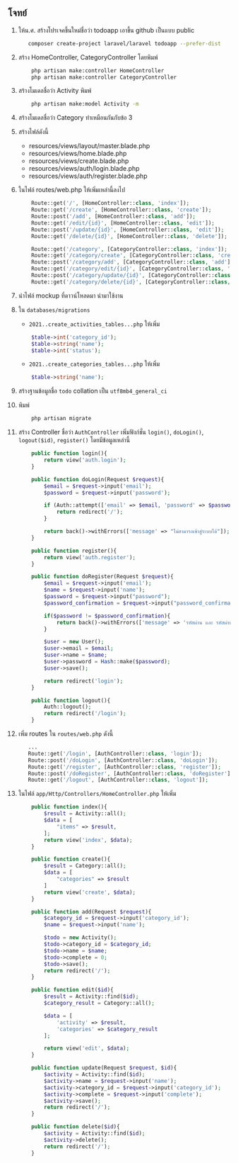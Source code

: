 ## โจทย์

1. ให้น.ศ. สร้างโปรเจคขึ้นใหม่ชื่อว่า todoapp เอาขึ้น github เป็นแบบ public
   ```bash
      composer create-project laravel/laravel todoapp --prefer-dist
   ```
2. สร้าง HomeController, CategoryController โดยพิมพ์
   ```bash
       php artisan make:controller HomeController
       php artisan make:controller CategoryController
   ```
3. สร้างโมเดลชื่อว่า Activity พิมพ์
   ```bash
       php artisan make:model Activity -m
   ```
4. สร้างโมเดลชื่อว่า Category ทำเหมือนกันกับข้อ 3
5. สร้างไฟล์ดังนี้

   - resources/views/layout/master.blade.php
   - resources/views/home.blade.php
   - resources/views/create.blade.php
   - resources/views/auth/login.blade.php
   - resources/views/auth/register.blade.php

6. ในไฟล์ routes/web.php ให้เพิ่มเหล่านี้ลงไป

   ```php
       Route::get('/', [HomeController::class, 'index']);
       Route::get('/create', [HomeController::class, 'create']);
       Route::post('/add', [HomeController::class, 'add']);
       Route::get('/edit/{id}', [HomeController::class, 'edit']);
       Route::post('/update/{id}', [HomeController::class, 'edit']);
       Route::get('/delete/{id}', [HomeController::class, 'delete']);

       Route::get('/category', [CategoryController::class, 'index']);
       Route::get('/category/create', [CategoryController::class, 'create']);
       Route::post('/category/add', [CategoryController::class, 'add']);
       Route::get('/category/edit/{id}', [CategoryController::class, 'edit']);
       Route::post('/category/update/{id}', [CategoryController::class, 'edit']);
       Route::get('/category/delete/{id}', [CategoryController::class, 'delete']);
   ```

7. นำไฟล์ mockup ที่ดาวน์โหลดมา นำมาใช้งาน
8. ใน `databases/migrations`

   - `2021..create_activities_tables...php` ให้เพิ่ม

   ```php
       $table->int('category_id');
       $table->string('name');
       $table->int('status');
   ```

   - `2021..create_categories_tables...php` ให้เพิ่ม

   ```php
       $table->string('name');
   ```

9. สร้างฐานข้อมูลชื่อ `todo` collation เป็น `utf8mb4_general_ci`
10. พิมพ์
    ```bash
        php artisan migrate
    ```
11. สร้าง Controller ชื่อว่า `AuthController` เพิ่มฟังก์ชั่น `login()`, `doLogin()`, `logout($id)`, `register()` โดยมีข้อมูลเหล่านี้

    ```php
        public function login(){
            return view('auth.login');
        }

        public function doLogin(Request $request){
            $email = $request->input('email');
            $password = $request->input('password');

            if (Auth::attempt(['email' => $email, 'password' => $password])) {
                return redirect('/');
            }

            return back()->withErrors(['message' => "ไม่สามารถเข้าสู่ระบบได้"]);
        }

        public function register(){
            return view('auth.register');
        }

        public function doRegister(Request $request){
            $email = $request->input('email');
            $name = $request->input('name');
            $password = $request->input("password");
            $password_confirmation = $request->input("password_confirmation");

            if($password != $password_confirmation){
                return back()->withErrors(['message' => 'รหัสผ่าน และ รหัสผ่านยืนยันไม่ตรงกัน']);
            }

            $user = new User();
            $user->email = $email;
            $user->name = $name;
            $user->password = Hash::make($password);
            $user->save();

            return redirect('login');
        }

        public function logout(){
            Auth::logout();
            return redirect('/login');
        }
    ```

12. เพิ่ม routes ใน `routes/web.php` ดังนี้
    ```php
       ...
       Route::get('/login', [AuthController::class, 'login']);
       Route::post('/doLogin', [AuthController::class, 'doLogin']);
       Route::get('/register', [AuthController::class, 'register']);
       Route::post('/doRegister', [AuthController::class, 'doRegister']);
       Route::get('/logout', [AuthController::class, 'logout']);
    ```
13. ในไฟล์ `app/Http/Controllers/HomeController.php` ให้เพิ่ม

    ```php
        public function index(){
            $result = Activity::all();
            $data = [
                "items" => $result,
            ];
            return view('index', $data);
        }

        public function create(){
            $result = Category::all();
            $data = [
                "categories" => $result
            ]
            return view('create', $data);
        }

        public function add(Request $request){
            $category_id = $request->input('category_id');
            $name = $request->input('name');

            $todo = new Activity();
            $todo->category_id = $category_id;
            $todo->name = $name;
            $todo->complete = 0;
            $todo->save();
            return redirect('/');
        }

        public function edit($id){
            $result = Activity::find($id);
            $category_result = Category::all();

            $data = [
                'activity' => $result,
                'categories' => $category_result
            ];

            return view('edit', $data);
        }

        public function update(Request $request, $id){
            $activity = Activity::find($id);
            $activity->name = $request->input('name');
            $activity->category_id = $request->input('category_id');
            $activity->complete = $request->input('complete');
            $activity->save();
            return redirect('/');
        }

        public function delete($id){
            $activity = Activity::find($id);
            $activity->delete();
            return redirect('/');
        }
    ```
